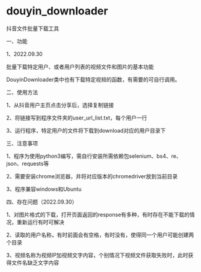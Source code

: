 # douyin_downloader
抖音文件批量下载工具

一、功能

1、2022.09.30 

批量下载特定用户、或者用户列表的视频文件和图片的基本功能

DouyinDownloader类中也有下载特定视频的函数，有需要的可自行调用。


二、使用方法

1、从抖音用户主页点击分享后，选择复制链接

2、将链接写到程序文件夹的user_url_list.txt，每个用户一行

3、运行程序，特定用户的文件将下载到download对应的用户目录下


三、注意事项

1、程序为使用python3编写，需自行安装所需依赖包selenium、bs4、re、json、requests等

2、需要安装chrome浏览器，并将对应版本的chromedriver放到当前目录

3、程序兼容windows和Ubuntu


四、存在问题（2022.09.30）

1、对图片格式的下载，打开页面返回的response有多种，有时存在不能下载的情况，重新运行有时可解决

2、读取的用户名称，有时前面会有空格，有时没有，使得同一个用户可能创建两个目录

3、视频名称为视频IP加视频文字内容，个别情况下视频文件获取失败时，此时获得文件名缺乏文字内容

